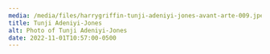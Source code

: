 ```yaml
---
media: /media/files/harrygriffin-tunji-adeniyi-jones-avant-arte-009.jpeg
title: Tunji Adeniyi-Jones
alt: Photo of Tunji Adeniyi-Jones
date: 2022-11-01T10:57:00-0500
---
```

